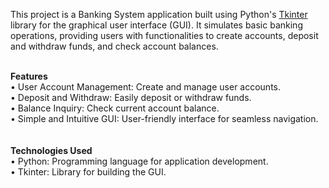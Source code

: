 This project is a Banking System application built using Python's <a href="https://docs.python.org/3/library/tkinter.html">Tkinter </a> library for the graphical user interface (GUI). It simulates basic banking operations, providing users with functionalities to create accounts, deposit and withdraw funds, and check account balances.<br>
<br>

<b>Features</b><br>
  • User Account Management: Create and manage user accounts.<br>
  • Deposit and Withdraw: Easily deposit or withdraw funds.<br>
  • Balance Inquiry: Check current account balance.<br>
  • Simple and Intuitive GUI: User-friendly interface for seamless navigation.<br>
  <br>
  <br>
<b>Technologies Used</b><br>
  • Python: Programming language for application development.<br>
  • Tkinter: Library for building the GUI.
